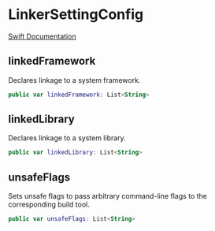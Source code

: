 # LinkerSettingConfig

[Swift Documentation](https://developer.apple.com/documentation/packagedescription/linkersetting)

## linkedFramework

Declares linkage to a system framework.

``` kotlin
public var linkedFramework: List<String>
```

## linkedLibrary

Declares linkage to a system library.

``` kotlin
public var linkedLibrary: List<String>
```

## unsafeFlags

Sets unsafe flags to pass arbitrary command-line flags to the corresponding build tool.

``` kotlin
public var unsafeFlags: List<String>
```
